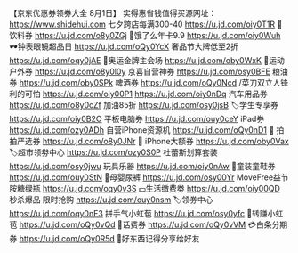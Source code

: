 【京东优惠券领券大全 8月1日】
实得惠省钱值得买源网址：https://www.shidehui.com
七夕跨店每满300-40
https://u.jd.com/oiy0T1R
🥤饮料券
https://u.jd.com/o8y0ZGj
🛵饿了么年卡9.9
https://u.jd.com/oiy0Wuh
🕶钟表眼镜超品日
https://u.jd.com/oQy0YcX
 奢品节大牌低至2折
https://u.jd.com/oqy0jAE
🏅奥运金牌主会场
https://u.jd.com/oby0WxK
🏻运动户外券
https://u.jd.com/o8y0l0y
京喜自营神券
https://u.jd.com/osy0BFE
粮油券
https://u.jd.com/oby0SPk
啤酒券
https://u.jd.com/oQy0Ncd
/菜刀双立人锋利的可怕
https://u.jd.com/oiy00P1
https://u.jd.com/oiy0nDq
汽车用品券
https://u.jd.com/o8y0cZf
加油85折
https://u.jd.com/osy0jsB
🏷学生专享券
https://u.jd.com/oiy0B2O
平板电脑券
https://u.jd.com/ouy0ceY
iPad券
https://u.jd.com/ozy0ADh
自营iPhone资源机
https://u.jd.com/oQy0nD1
🏻 拍拍严选券
https://u.jd.com/o8y0JNr
 iPhone大额券
https://u.jd.com/oby0Vax
🏷超市领劵中心
https://u.jd.com/ozy0S0P
杜蕾斯划算套装
https://u.jd.com/osy0jwu
玩具乐器
https://u.jd.com/oiy0nAw
🏻童装童鞋券
https://u.jd.com/ouy0StN
🏻母婴尿裤
https://u.jd.com/osy00Yr
MoveFree益节胺糖绿瓶
https://u.jd.com/oqy0v3S
💴生活缴费劵
https://u.jd.com/oiy00QD
秒杀爆品 限时抢购
https://u.jd.com/ouy0nsm
🏷领券中心
https://u.jd.com/oqy0nF3
拼手气小虹苞
https://u.jd.com/osy0yfc
🧧转赚小虹苞
https://u.jd.com/oQy0vQd
🏻话费券
https://u.jd.com/oQy0vVM
💳白条分期券
https://u.jd.com/oQy0R5d
🥳好东西记得分享给好友